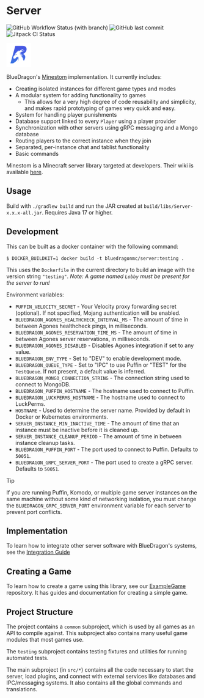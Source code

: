 # Server

![GitHub Workflow Status (with branch)](https://img.shields.io/github/actions/workflow/status/BlueDragonMC/Server/docker-publish.yml?branch=main&label=Docker%20Build&logo=github)
![GitHub last commit](https://img.shields.io/github/last-commit/BlueDragonMC/Server)
![Jitpack CI Status](https://img.shields.io/badge/dynamic/json?color=blue&label=jitpack&query=%24.status&url=https%3A%2F%2Fjitpack.io%2Fapi%2Fbuilds%2Fcom.github.BlueDragonMC%2FServer%2Flatest&logo=gradle)

[![BlueDragon Logo](./favicon_64.png)](https://bluedragonmc.com)

BlueDragon's [Minestom](https://minestom.net/) implementation. It currently includes:

- Creating isolated instances for different game types and modes
- A modular system for adding functionality to games
    - This allows for a very high degree of code reusability and simplicity, and makes rapid prototyping of games very
      quick and easy.
- System for handling player punishments
- Database support linked to every `Player` using a player provider
- Synchronization with other servers using gRPC messaging and a Mongo database
- Routing players to the correct instance when they join
- Separated, per-instance chat and tablist functionality
- Basic commands

Minestom is a Minecraft server library targeted at developers. Their wiki is
available [here](https://wiki.minestom.net).

## Usage

Build with `./gradlew build` and run the JAR created at `build/libs/Server-x.x.x-all.jar`.
Requires Java 17 or higher.

## Development

This can be built as a docker container with the following command:

```shell
$ DOCKER_BUILDKIT=1 docker build -t bluedragonmc/server:testing .
```

This uses the `Dockerfile` in the current directory to build an image with the version string `"testing"`.
*Note: A game named `Lobby` must be present for the server to run!*

Environment variables:

* `PUFFIN_VELOCITY_SECRET` - Your Velocity proxy forwarding secret (optional). If not specified, Mojang authentication
  will be enabled.
* `BLUEDRAGON_AGONES_HEALTHCHECK_INTERVAL_MS` - The amount of time in between Agones healthcheck pings, in milliseconds.
* `BLUEDRAGON_AGONES_RESERVATION_TIME_MS` - The amount of time in between Agones server reservations, in milliseconds.
* `BLUEDRAGON_AGONES_DISABLED` - Disables Agones integration if set to any value.
* `BLUEDRAGON_ENV_TYPE` - Set to "DEV" to enable development mode.
* `BLUEDRAGON_QUEUE_TYPE` - Set to "IPC" to use Puffin or "TEST" for the `TestQueue`. If not present, a default value is
  inferred.
* `BLUEDRAGON_MONGO_CONNECTION_STRING` - The connection string used to connect to MongoDB.
* `BLUEDRAGON_PUFFIN_HOSTNAME` - The hostname used to connect to Puffin.
* `BLUEDRAGON_LUCKPERMS_HOSTNAME` - The hostname used to connect to LuckPerms.
* `HOSTNAME` - Used to determine the server name. Provided by default in Docker or Kubernetes environments.
* `SERVER_INSTANCE_MIN_INACTIVE_TIME` - The amount of time that an instance must be inactive before it is cleaned up.
* `SERVER_INSTANCE_CLEANUP_PERIOD` - The amount of time in between instance cleanup tasks.
* `BLUEDRAGON_PUFFIN_PORT` - The port used to connect to Puffin. Defaults to `50051`.
* `BLUEDRAGON_GRPC_SERVER_PORT` - The port used to create a gRPC server. Defaults to `50051`.

> [!TIP]
> If you are running Puffin, Komodo, or multiple game server instances on the same machine without some kind of
> networking isolation, you must change the `BLUEDRAGON_GRPC_SERVER_PORT` environment variable for each server to
> prevent port conflicts.

## Implementation

To learn how to integrate other server software with BlueDragon's systems, see the [Integration Guide](./INTEGRATION.md)

## Creating a Game

To learn how to create a game using this library, see
our [ExampleGame](https://github.com/BlueDragonMC/ExampleGame/blob/main/README.md) repository. It has guides and
documentation for creating a simple game.

## Project Structure

The project contains a `common` subproject, which is used by all games as an API to compile against.
This subproject also contains many useful game modules that most games use.

The `testing` subproject contains testing fixtures and utilities for running automated tests.

The main subproject (in `src/*`) contains all the code necessary to start the server, load plugins,
and connect with external services like databases and IPC/messaging systems.
It also contains all the global commands and translations.